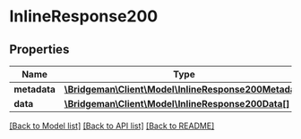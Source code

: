 # InlineResponse200

## Properties
Name | Type | Description | Notes
------------ | ------------- | ------------- | -------------
**metadata** | [**\Bridgeman\Client\Model\InlineResponse200Metadata**](InlineResponse200Metadata.md) |  | [optional] 
**data** | [**\Bridgeman\Client\Model\InlineResponse200Data[]**](InlineResponse200Data.md) |  | [optional] 

[[Back to Model list]](../../README.md#documentation-for-models) [[Back to API list]](../../README.md#documentation-for-api-endpoints) [[Back to README]](../../README.md)

